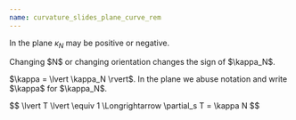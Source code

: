 ```yaml
---
name: curvature_slides_plane_curve_rem
---
```


In the plane $\kappa_N$ may be positive or negative.

<p class="fragment fade-in">
Changing $N$ or changing orientation changes the sign of $\kappa_N$.
</p>

<p class="fragment fade-in">
$\kappa = \lvert \kappa_N \rvert$. In the plane we abuse notation and write $\kappa$ for $\kappa_N$.
</p>

<p class="fragment fade-in">
$$
\lvert T \lvert \equiv 1 \Longrightarrow \partial_s T = \kappa N
$$
</p>
